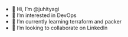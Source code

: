 - 👋 Hi, I’m @juhityagi
- 👀 I’m interested in DevOps
- 🌱 I’m currently learning terraform and packer
- 💞️ I’m looking to collaborate on Linkedln

<!---
juhityagi/juhityagi is a ✨ special ✨ repository because its `README.md` (this file) appears on your GitHub profile.
You can click the Preview link to take a look at your changes.
--->
